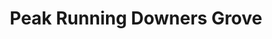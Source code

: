 ---
title: "Peak Running Downers Grove"
url: /downers-grove/peak-running-downers-grove/
shop: shoes
---
